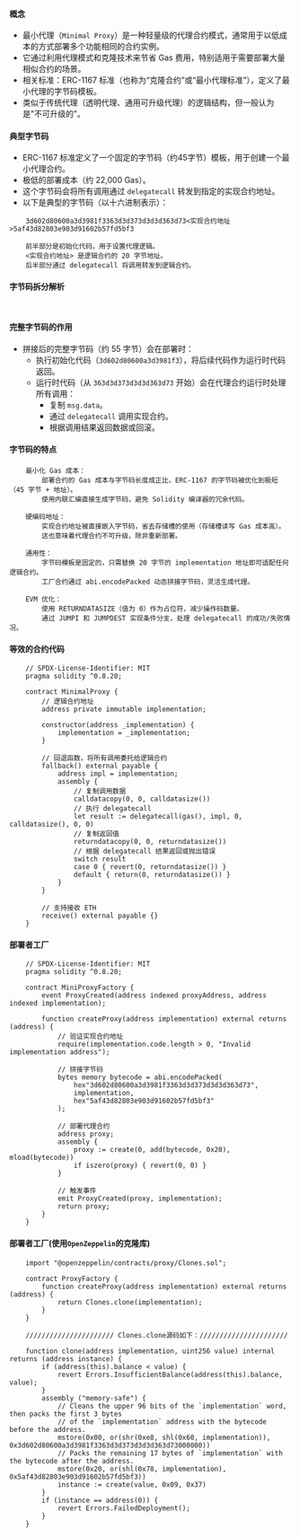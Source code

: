 #### 概念
- 最小代理（```Minimal Proxy```）是一种轻量级的代理合约模式，通常用于以低成本的方式部署多个功能相同的合约实例。
- 它通过利用代理模式和克隆技术来节省 Gas 费用，特别适用于需要部署大量相似合约的场景。
- 相关标准：ERC-1167 标准（也称为“克隆合约”或“最小代理标准”），定义了最小代理的字节码模板。
- 类似于传统代理（透明代理、通用可升级代理）的逻辑结构，但一般认为是"不可升级的"。

#### 典型字节码
- ERC-1167 标准定义了一个固定的字节码（约45字节）模板，用于创建一个最小代理合约。
- 极低的部署成本（约 22,000 Gas）。
- 这个字节码会将所有调用通过 ```delegatecall``` 转发到指定的实现合约地址。
- 以下是典型的字节码（以十六进制表示）：
```
    3d602d80600a3d3981f3363d3d373d3d3d363d73<实现合约地址>5af43d82803e903d91602b57fd5bf3
    
    前半部分是初始化代码，用于设置代理逻辑。
    <实现合约地址> 是逻辑合约的 20 字节地址。
    后半部分通过 delegatecall 将调用转发到逻辑合约。
```

#### 字节码拆分解析
```
                
```

#### 完整字节码的作用
- 拼接后的完整字节码（约 55 字节）会在部署时：
  - 执行初始化代码（```3d602d80600a3d3981f3```），将后续代码作为运行时代码返回。
  - 运行时代码（从 ```363d3d373d3d3d363d73``` 开始）会在代理合约运行时处理所有调用：
    - 复制 ```msg.data```。
    - 通过 ```delegatecall``` 调用实现合约。
    - 根据调用结果返回数据或回滚。

#### 字节码的特点
```
    最小化 Gas 成本：
        部署合约的 Gas 成本与字节码长度成正比，ERC-1167 的字节码被优化到极短（45 字节 + 地址）。
        使用内联汇编直接生成字节码，避免 Solidity 编译器的冗余代码。
    
    硬编码地址：
        实现合约地址被直接嵌入字节码，省去存储槽的使用（存储槽读写 Gas 成本高）。
        这也意味着代理合约不可升级，除非重新部署。
    
    通用性：
        字节码模板是固定的，只需替换 20 字节的 implementation 地址即可适配任何逻辑合约。
        工厂合约通过 abi.encodePacked 动态拼接字节码，灵活生成代理。
    
    EVM 优化：
        使用 RETURNDATASIZE（值为 0）作为占位符，减少操作码数量。
        通过 JUMPI 和 JUMPDEST 实现条件分支，处理 delegatecall 的成功/失败情况。
```

#### 等效的合约代码
```
    // SPDX-License-Identifier: MIT
    pragma solidity ^0.8.20;
    
    contract MinimalProxy {
        // 逻辑合约地址
        address private immutable implementation;
    
        constructor(address _implementation) {
            implementation = _implementation;
        }
    
        // 回退函数，将所有调用委托给逻辑合约
        fallback() external payable {
            address impl = implementation;
            assembly {
                // 复制调用数据
                calldatacopy(0, 0, calldatasize())
                // 执行 delegatecall
                let result := delegatecall(gas(), impl, 0, calldatasize(), 0, 0)
                // 复制返回值
                returndatacopy(0, 0, returndatasize())
                // 根据 delegatecall 结果返回或抛出错误
                switch result
                case 0 { revert(0, returndatasize()) }
                default { return(0, returndatasize()) }
            }
        }
    
        // 支持接收 ETH
        receive() external payable {}
    }
```

#### 部署者工厂
```
    // SPDX-License-Identifier: MIT
    pragma solidity ^0.8.20;
    
    contract MiniProxyFactory {
        event ProxyCreated(address indexed proxyAddress, address indexed implementation);
    
        function createProxy(address implementation) external returns (address) {
            // 验证实现合约地址
            require(implementation.code.length > 0, "Invalid implementation address");
    
            // 拼接字节码
            bytes memory bytecode = abi.encodePacked(
                hex"3d602d80600a3d3981f3363d3d373d3d3d363d73",
                implementation,
                hex"5af43d82803e903d91602b57fd5bf3"
            );
    
            // 部署代理合约
            address proxy;
            assembly {
                proxy := create(0, add(bytecode, 0x20), mload(bytecode))
                if iszero(proxy) { revert(0, 0) }
            }
    
            // 触发事件
            emit ProxyCreated(proxy, implementation);
            return proxy;
        }
    }
```

#### 部署者工厂(使用```OpenZeppelin```的克隆库)
```
    import "@openzeppelin/contracts/proxy/Clones.sol";
    
    contract ProxyFactory {
        function createProxy(address implementation) external returns (address) {
            return Clones.clone(implementation);
        }
    }

    ////////////////////// Clones.clone源码如下：//////////////////////
    
    function clone(address implementation, uint256 value) internal returns (address instance) {
        if (address(this).balance < value) {
            revert Errors.InsufficientBalance(address(this).balance, value);
        }
        assembly ("memory-safe") {
            // Cleans the upper 96 bits of the `implementation` word, then packs the first 3 bytes
            // of the `implementation` address with the bytecode before the address.
            mstore(0x00, or(shr(0xe8, shl(0x60, implementation)), 0x3d602d80600a3d3981f3363d3d373d3d3d363d73000000))
            // Packs the remaining 17 bytes of `implementation` with the bytecode after the address.
            mstore(0x20, or(shl(0x78, implementation), 0x5af43d82803e903d91602b57fd5bf3))
            instance := create(value, 0x09, 0x37)
        }
        if (instance == address(0)) {
            revert Errors.FailedDeployment();
        }
    }
```
